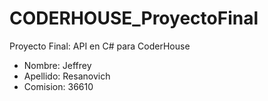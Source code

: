 # CODERHOUSE_ProyectoFinal
Proyecto Final: API en C# para CoderHouse

- Nombre: Jeffrey
- Apellido: Resanovich
- Comision: 36610
